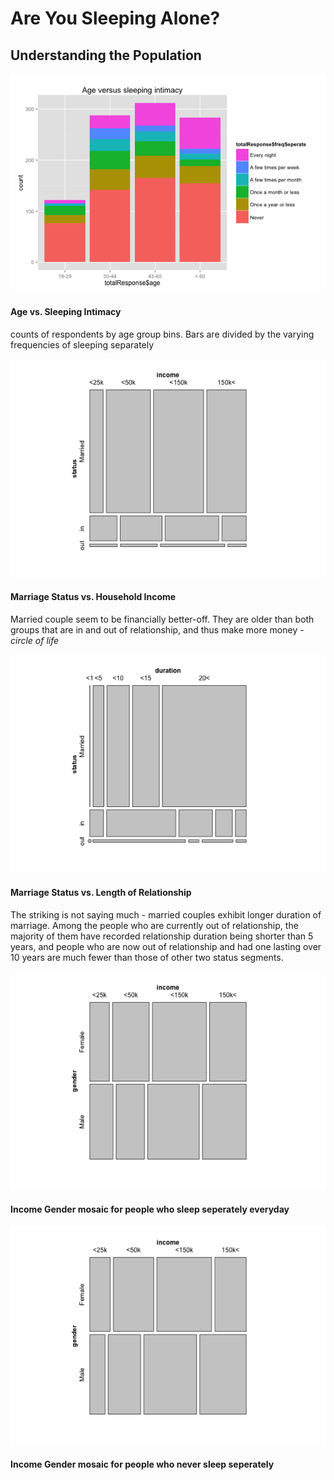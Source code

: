 <h1>Are You Sleeping Alone?</h1>
<h2>Understanding the Population</h2>
<img src = "./img/ageVSintimacy.png">
<h4>Age vs. Sleeping Intimacy</h4>
<p>counts of respondents by age group bins. Bars are divided by the varying frequencies of sleeping separately</p>
<img src = "./img/mosaic_status_income.png">
<h4>Marriage Status vs. Household Income</h4>
<p>Married couple seem to be financially better-off. They are older than both groups that are in and out of relationship, and thus make more money - <i>circle of life</i></p>
<img src = "./img/mosaic_status_duration.png">
<h4>Marriage Status vs. Length of Relationship</h4>
<p>The striking is not saying much - married couples exhibit longer duration of marriage. Among the people who are currently out of relationship, the  majority of them have recorded relationship duration being shorter than 5 years, and people who are now out of relationship and had one lasting over 10 years are much fewer than those of other two status segments.</p>
<img src = "./img/everyNight_incomeVSgender.png">
<h4>Income Gender mosaic for people who sleep seperately everyday</h4>
<img src = "./img/Never_incomeVSgender.png">
<h4>Income Gender mosaic for people who never sleep seperately</h4>
